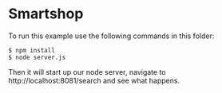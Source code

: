 # Smartshop

To run this example use the following commands in this folder:

``` shell
$ npm install
$ node server.js
```

 Then it will start up our node server, navigate to http://localhost:8081/search and see what happens.
